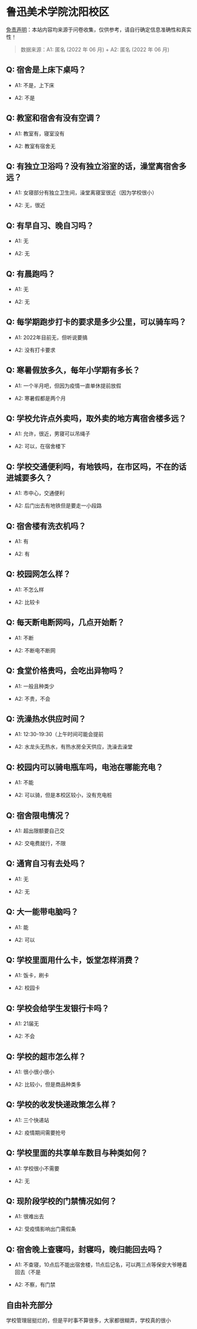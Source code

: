 # 鲁迅美术学院沈阳校区

[免责声明](https://colleges.chat/#_3)：本站内容均来源于问卷收集，仅供参考，请自行确定信息准确性和真实性！

> 数据来源：A1: 匿名 (2022 年 06 月) + A2: 匿名 (2022 年 06 月)

## Q: 宿舍是上床下桌吗？

- A1: 不是，上下床

- A2: 不是

## Q: 教室和宿舍有没有空调？

- A1: 教室有，寝室没有

- A2: 教室有宿舍无

## Q: 有独立卫浴吗？没有独立浴室的话，澡堂离宿舍多远？

- A1: 女寝部分有独立卫生间，澡堂离寝室很近（因为学校很小）

- A2: 无，很近

## Q: 有早自习、晚自习吗？

- A1: 无

- A2: 无

## Q: 有晨跑吗？

- A1: 无

- A2: 无

## Q: 每学期跑步打卡的要求是多少公里，可以骑车吗？

- A1: 2022年目前无，但听说要搞

- A2: 没有打卡要求

## Q: 寒暑假放多久，每年小学期有多长？

- A1: 一个半月吧，但因为疫情一直单休提前放假

- A2: 寒暑假都是两个月

## Q: 学校允许点外卖吗，取外卖的地方离宿舍楼多远？

- A1: 允许，很近，男寝可以吊绳子

- A2: 可以，在宿舍楼下

## Q: 学校交通便利吗，有地铁吗，在市区吗，不在的话进城要多久？

- A1: 市中心，交通便利

- A2: 后门出去有地铁但是要走一小段路

## Q: 宿舍楼有洗衣机吗？

- A1: 有

- A2: 有

## Q: 校园网怎么样？

- A1: 不怎么样

- A2: 比较卡

## Q: 每天断电断网吗，几点开始断？

- A1: 不断

- A2: 不断电不断网

## Q: 食堂价格贵吗，会吃出异物吗？

- A1: 一般且种类少

- A2: 不贵，不会

## Q: 洗澡热水供应时间？

- A1: 12:30-19:30（上午时间可能会提前

- A2: 水龙头无热水，有热水房全天供应，洗澡去澡堂

## Q: 校园内可以骑电瓶车吗，电池在哪能充电？

- A1: 不能

- A2: 可以骑，但是本校区较小，没有充电桩

## Q: 宿舍限电情况？

- A1: 超出限额要自己交

- A2: 交电费就行，不限

## Q: 通宵自习有去处吗？

- A1: 无

- A2: 无

## Q: 大一能带电脑吗？

- A1: 能

- A2: 可以

## Q: 学校里面用什么卡，饭堂怎样消费？

- A1: 饭卡，刷卡

- A2: 校园卡

## Q: 学校会给学生发银行卡吗？

- A1: 21届无

- A2: 不会

## Q: 学校的超市怎么样？

- A1: 很小很小很小

- A2: 比较小，但是商品种类多

## Q: 学校的收发快递政策怎么样？

- A1: 三个快递站

- A2: 疫情期间需要抢号

## Q: 学校里面的共享单车数目与种类如何？

- A1: 学校很小不需要

- A2: 无

## Q: 现阶段学校的门禁情况如何？

- A1: 很难出去

- A2: 受疫情影响出门需假条

## Q: 宿舍晚上查寝吗，封寝吗，晚归能回去吗？

- A1: 不查寝，10点后不能出宿舍楼，11点后记名，可以两三点等保安大爷睡着回去（不是

- A2: 不察，有门禁

## 自由补充部分

学校管理层挺烂的，但是平时事不算很多，大家都很糊弄，学校真的很小